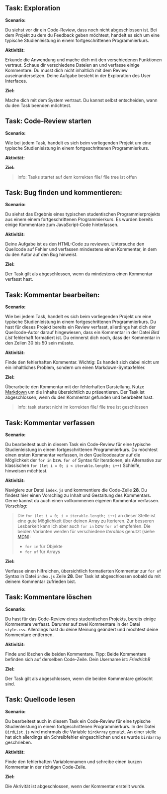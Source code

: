 ## Task: Exploration

**Scenario:**

Du siehst vor dir ein Code-Review, dass noch nicht abgeschlossen ist. Bei dem Projekt zu dem du Feedback geben möchtest, handelt es sich um eine typische Studienleistung in einem fortgeschrittenen Programmierkurs. 

**Aktivität:**

Erkunde die Anwendung und mache dich mit den verschiedenen Funktionen vertraut. Schaue dir verschiedene Dateien an und verfasse einige Kommentare. Du musst dich nicht inhaltlich mit dem Review auseinandersetzen. Deine Aufgabe besteht in der Exploration des User Interfaces.

**Ziel:**

Mache dich mit dem System vertraut. Du kannst selbst entscheiden, wann du den Task beenden möchtest.


## Task: Code-Review starten

**Scenario:**

Wie bei jedem Task, handelt es sich beim vorliegenden Projekt um eine typische Studienleistung in einem fortgeschrittenen Programmierkurs. 

**Aktivität:**

**Ziel:**


> Info: Tasks startet auf dem korrekten file/ file tree ist offen
## Task: Bug finden und kommentieren:

**Scenario:**

Du siehst das Ergebnis eines typischen studentischen Programmierprojekts aus einem einem fortgeschrittenen Programmierkurs. Es wurden bereits einige Kommentare zum JavaScript-Code hinterlassen.

**Aktivität:**

Deine Aufgabe ist es den HTML-Code zu reviewen. Untersuche den Quellcode auf Fehler und verfassen mindestens einen Kommentar, in dem du den Autor auf den Bug hinweist.

**Ziel:**

Der Task gilt als abgeschlossen, wenn du mindestens einen Kommentar verfasst hast.


## Task: Kommentar bearbeiten:

**Scenario:**

Wie bei jedem Task, handelt es sich beim vorliegenden Projekt um eine typische Studienleistung in einem fortgeschrittenen Programmierkurs. Du hast für dieses Projekt bereits ein Review verfasst, allerdings hat dich der Quellcode-Autor darauf hingewiesen, dass ein Kommentar in der Datei *Bird List* fehlerhaft formatiert ist. Du erinnerst dich noch, dass der Kommentar in den Zeilen 30 bis 50 sein müsste.

**Aktivität:**

Finde den fehlerhaften Kommentar. Wichtig: Es handelt sich dabei nicht um ein inhaltliches Problem, sondern um einen Markdown-Syntaxfehler.

**Ziel:**

Überarbeite den Kommentar mit der fehlerhaften Darstellung. Nutze [Markdown](https://github.com/adam-p/markdown-here/wiki/Markdown-Cheatsheet) um die Inhalte übersichtlich zu präsentieren. Der Task ist abgeschlossen, wenn du den Kommentar gefunden und bearbeitet hast.


> Info: task startet nicht im korrekten file/ file tree ist geschlossen
## Task: Kommentar verfassen

**Scenario:**

Du bearbeitest auch in diesem Task ein Code-Review für eine typische Studienleistung in einem fortgeschrittenen Programmierkurs. Du möchtest einen ersten Kommentar verfassen, in den Quellcodeautor auf die Möglichkeit der `for in` bzw. `for of` Syntax für Iterationen, als Alternative zur klassischen `for (let i = 0; i < iterable.length; i++)` Schleife, hinweisen möchtest.

**Aktivität:**

Navigiere zur Datei `index.js` und kommentiere die Code-Zeile **28**. Du findest hier einen Vorschlag zu Inhalt und Gestaltung des Kommentars. Gerne kannst du auch einen vollkommenen eigenen Kommentar verfassen. 
*Vorschlag:*
> Die `for (let i = 0; i < iterable.length; i++)` an dieser Stelle ist eine gute Möglichkeit über deinen Array zu Iterieren.
Zur besseren Lesbarkeit kann ich aber auch `for in` bzw `for of` empfehlen.
Die beiden Varianten werden für verschiedene *Iterables* genutzt (siehe [MDN](https://developer.mozilla.org/de/docs/Web/JavaScript/Guide/schleifen_und_iterationen)): 
>- `for in` für Objekte
>- `for of` für Arrays

**Ziel:**

Verfasse einen hilfreichen, übersichtlich formatierten Kommentar zur `for of` Syntax in Datei `index.js` Zeile **28**. Der Task ist abgeschlossen sobald du mit deinem Kommentar zufrieden bist.


## Task: Kommentare löschen

**Scenario:** 

Du hast für das Code-Review eines studentischen Projekts, bereits einige Kommentare verfasst. Darunter auf zwei Kommentare in der Datei `style.css`. Allerdings hast du deine Meinung geändert und möchtest deine Kommentare entfernen.

**Aktivität:**

Finde und löschen die beiden Kommentare. Tipp: Beide Kommentare befinden sich auf derselben Code-Zeile. Dein Username ist: *FriedrichB*

**Ziel:**

Der Task gilt als abgeschlossen, wenn die beiden Kommentare gelöscht sind.


## Task: Quellcode lesen

**Scenario:** 

Du bearbeitest auch in diesem Task ein Code-Review für eine typische Studienleistung in einem fortgeschrittenen Programmierkurs. In der Datei `BirdList.js` wird mehrmals die Variable `birdArray` genutzt. An einer stelle hat sich allerdings ein Schreibfehler eingeschlichen und es wurde `birdarray` geschrieben.

**Aktivität:**

Finde den fehlerhaften Variablennamen und schreibe einen kurzen Kommentar in der richtigen Code-Zeile.

**Ziel:**

Die Akrivität ist abgeschlossen, wenn der Kommentar erstellt wurde.

